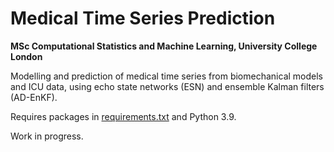 # Medical Time Series Prediction
**MSc Computational Statistics and Machine Learning, University College London**

Modelling and prediction of medical time series from biomechanical models and ICU data, using echo state networks (ESN) and ensemble Kalman filters (AD-EnKF).

Requires packages in [requirements.txt](requirements.txt) and Python 3.9. 

Work in progress.